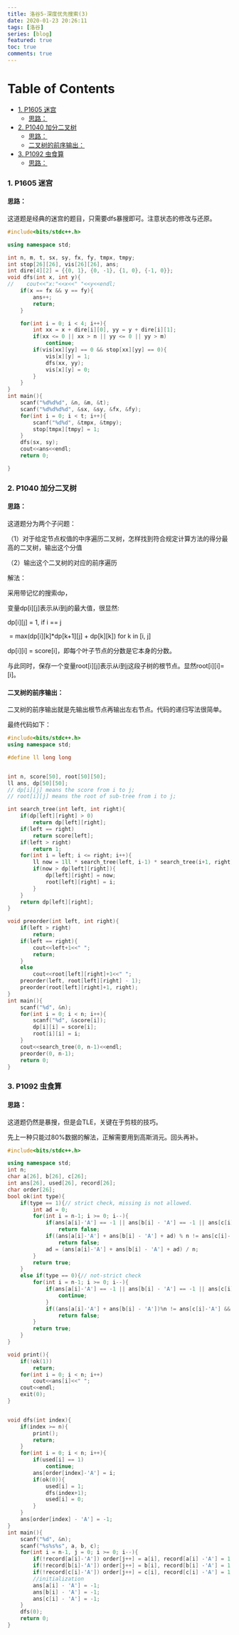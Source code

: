 ```yaml
---
title: 洛谷5-深度优先搜索(3)
date: 2020-01-23 20:26:11
tags: [洛谷]
series: [blog]
featured: true
toc: true
comments: true
---
```


Table of Contents
=================

* [1. P1605 迷宫](#1-p1605-迷宫)
	* [思路：](#思路)
* [2. P1040 加分二叉树](#2-p1040-加分二叉树)
	* [思路：](#思路-1)
	* [二叉树的前序输出：](#二叉树的前序输出)
* [3. P1092 虫食算](#3-p1092-虫食算)
	* [思路：](#思路-2)



### 1. P1605 迷宫

#### 思路：

这道题是经典的迷宫的题目，只需要dfs暴搜即可。注意状态的修改与还原。

```c++
#include<bits/stdc++.h>

using namespace std;

int n, m, t, sx, sy, fx, fy, tmpx, tmpy;
int stop[26][26], vis[26][26], ans;
int dire[4][2] = {{0, 1}, {0, -1}, {1, 0}, {-1, 0}};
void dfs(int x, int y){
//    cout<<"x:"<<x<<" "<<y<<endl;
    if(x == fx && y == fy){
        ans++;
        return;
    }

    for(int i = 0; i < 4; i++){
        int xx = x + dire[i][0], yy = y + dire[i][1];
        if(xx <= 0 || xx > n || yy <= 0 || yy > m)
            continue;
        if(vis[xx][yy] == 0 && stop[xx][yy] == 0){
            vis[x][y] = 1;
            dfs(xx, yy);
            vis[x][y] = 0;
        }
    }
}
int main(){
    scanf("%d%d%d", &n, &m, &t);
    scanf("%d%d%d%d", &sx, &sy, &fx, &fy);
    for(int i = 0; i < t; i++){
        scanf("%d%d", &tmpx, &tmpy);
        stop[tmpx][tmpy] = 1;
    }
    dfs(sx, sy);
    cout<<ans<<endl;
    return 0;

}

```

### 2. P1040 加分二叉树

#### 思路：

这道题分为两个子问题：

（1）对于给定节点权值的中序遍历二叉树，怎样找到符合规定计算方法的得分最高的二叉树，输出这个分值

（2）输出这个二叉树的对应的前序遍历

解法：

采用带记忆的搜索dp，

变量dp[i]\[j]表示从i到j的最大值，很显然:

dp[i]\[j] = 1,		 if i == j

​			 = max(dp[i]\[k]*dp[k+1]\[j] + dp[k]\[k]) 	for k in [i, j]

dp[i]\[i] = score[i]，即每个叶子节点的分数是它本身的分数。

与此同时，保存一个变量root[i]\[j]表示从i到j这段子树的根节点。显然root[i]\[i]=[i]。

#### 二叉树的前序输出：

二叉树的前序输出就是先输出根节点再输出左右节点。代码的递归写法很简单。

最终代码如下：

```c++
#include<bits/stdc++.h>
using namespace std;

#define ll long long


int n, score[50], root[50][50];
ll ans, dp[50][50];
// dp[i][j] means the score from i to j;
// root[i][j] means the root of sub-tree from i to j;

int search_tree(int left, int right){
    if(dp[left][right] > 0)
        return dp[left][right];
    if(left == right)
        return score[left];
    if(left > right)
        return 1;
    for(int i = left; i <= right; i++){
        ll now = 1ll * search_tree(left, i-1) * search_tree(i+1, right) + dp[i][i];
        if(now > dp[left][right]){
            dp[left][right] = now;
            root[left][right] = i;
        }
    }
    return dp[left][right];
}

void preorder(int left, int right){
    if(left > right)
        return;
    if(left == right){
        cout<<left+1<<" ";
        return;
    }
    else
        cout<<root[left][right]+1<<" ";
    preorder(left, root[left][right] - 1);
    preorder(root[left][right]+1, right);
}
int main(){
    scanf("%d", &n);
    for(int i = 0; i < n; i++){
        scanf("%d", &score[i]);
        dp[i][i] = score[i];
        root[i][i] = i;
    }
    cout<<search_tree(0, n-1)<<endl;
    preorder(0, n-1);
    return 0;
}
```

### 3. P1092 虫食算

#### 思路：

这道题仍然是暴搜，但是会TLE，关键在于剪枝的技巧。

先上一种只能过80%数据的解法，正解需要用到高斯消元。回头再补。

```c++
#include<bits/stdc++.h>

using namespace std;
int n;
char a[26], b[26], c[26];
int ans[26], used[26], record[26];
char order[26];
bool ok(int type){
    if(type == 1){// strict check, missing is not allowed.
        int ad = 0;
        for(int i = n-1; i >= 0; i--){
            if(ans[a[i]-'A'] == -1 || ans[b[i] - 'A'] == -1 || ans[c[i]-'A'] == -1)
                return false;
            if((ans[a[i]-'A'] + ans[b[i] - 'A'] + ad) % n != ans[c[i]-'A'])
                return false;
            ad = (ans[a[i]-'A'] + ans[b[i] - 'A'] + ad) / n;
        }
        return true;
    }
    else if(type == 0){// not-strict check
        for(int i = n-1; i >= 0; i--){
            if(ans[a[i]-'A'] == -1 || ans[b[i] - 'A'] == -1 || ans[c[i]-'A'] == -1){
                continue;
            }
            if((ans[a[i]-'A'] + ans[b[i] - 'A'])%n != ans[c[i]-'A'] && (ans[a[i]-'A'] + ans[b[i] - 'A'] + 1)%n != ans[c[i]-'A'])
                return false;
        }
        return true;
    }
}

void print(){
    if(!ok(1))
        return;
    for(int i = 0; i < n; i++)
        cout<<ans[i]<<" ";
    cout<<endl;
    exit(0);
}


void dfs(int index){
    if(index >= n){
        print();
        return;
    }
    for(int i = 0; i < n; i++){
        if(used[i] == 1)
            continue;
        ans[order[index]-'A'] = i;
        if(ok(0)){
            used[i] = 1;
            dfs(index+1);
            used[i] = 0;
        }
    }
    ans[order[index] - 'A'] = -1;
}
int main(){
    scanf("%d", &n);
    scanf("%s%s%s", a, b, c);
    for(int i = n-1, j = 0; i >= 0; i--){
        if(!record[a[i]-'A']) order[j++] = a[i], record[a[i] -'A'] = 1;
        if(!record[b[i]-'A']) order[j++] = b[i], record[b[i] -'A'] = 1;
        if(!record[c[i]-'A']) order[j++] = c[i], record[c[i] -'A'] = 1;
        //initialization
        ans[a[i] - 'A'] = -1;
        ans[b[i] - 'A'] = -1;
        ans[c[i] - 'A'] = -1;
    }
    dfs(0);
    return 0;
}
```





